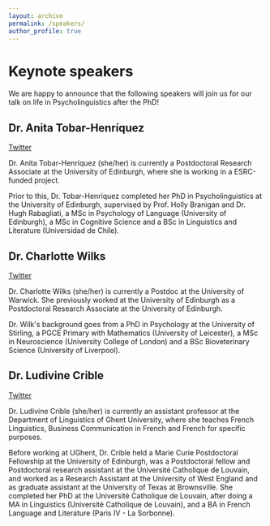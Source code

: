 ```yaml
---
layout: archive
permalink: /speakers/
author_profile: true
---
```


# Keynote speakers

We are happy to announce that the following speakers will join us for our talk on life in Psycholinguistics after the PhD!

## Dr. Anita Tobar-Henríquez

[Twitter](https://twitter.com/anitatobarh)

Dr. Anita Tobar-Henríquez (she/her) is currently a Postdoctoral Research Associate at the University of Edinburgh, where she is working in a ESRC-funded project.

Prior to this, Dr. Tobar-Henríquez completed her PhD in Psycholinguistics at the University of Edinburgh, supervised by Prof. Holly Branigan and Dr. Hugh Rabagliati, a MSc in Psychology of Language (University of Edinburgh), a MSc in Cognitive Science and a BSc in Linguistics and Literature (Universidad de Chile).


## Dr. Charlotte Wilks

[Twitter](https://twitter.com/charlotteewilks)

Dr. Charlotte Wilks (she/her) is currently a Postdoc at the University of Warwick. She previously worked at the University of Edinburgh as a Postdoctoral Research Associate at the University of Edinburgh.

Dr. Wilk's background goes from a PhD in Psychology at the University of Stirling, a PGCE Primary with Mathematics (University of Leicester), a MSc in Neuroscience (University College of London) and a BSc Bioveterinary Science (University of Liverpool).

## Dr. Ludivine Crible

[Twitter](https://twitter.com/LCrible)

Dr. Ludivine Crible (she/her) is currently an assistant professor at the Department of Linguistics of Ghent University, where she teaches French Linguistics, Business Communication in French and French for specific purposes.

Before working at UGhent, Dr. Crible held a Marie Curie Postdoctoral Fellowship at the University of Edinburgh, was a Postdoctoral fellow and Postdoctoral research assistant at the Université Catholique de Louvain, and worked as a Research Assistant at the University of West England and as graduate assistant at the University of Texas at Brownsville. She completed her PhD at the Université Catholique de Louvain, after doing a MA in Linguistics (Université Catholique de Louvain), and a BA in French Language and Literature (Paris IV - La Sorbonne).
